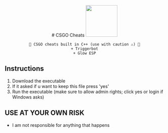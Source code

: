 
<div align=center>
   # CSGO Cheats

  <img src="https://www.logo.wine/a/logo/Counter-Strike%3A_Global_Offensive/Counter-Strike%3A_Global_Offensive-Logo.wine.svg" width=100>

  
  ```
  💎 CSGO cheats built in C++ (use with caution ⚠) 💎
  + Triggerbot
  + Glow ESP
  ```
  
</div>









## Instructions
1. Download the executable
2. If it asked if u want to keep this file press 'yes'
3. Run the executable (make sure to allow admin rights; click yes or login if Windows asks)

##  USE AT YOUR OWN RISK 
- I am not responsible for anything that happens
